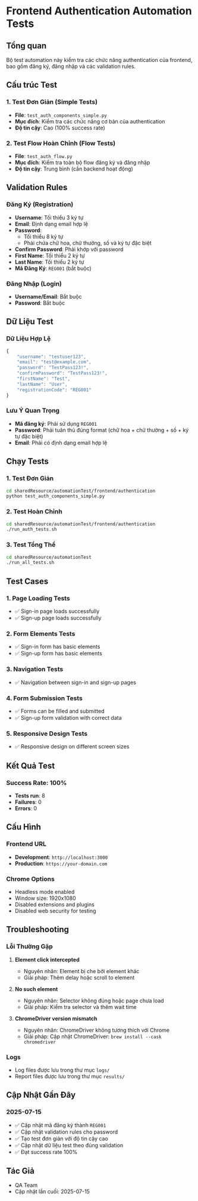 # Frontend Authentication Automation Tests

## Tổng quan

Bộ test automation này kiểm tra các chức năng authentication của frontend, bao gồm đăng ký, đăng nhập và các validation rules.

## Cấu trúc Test

### 1. Test Đơn Giản (Simple Tests)
- **File**: `test_auth_components_simple.py`
- **Mục đích**: Kiểm tra các chức năng cơ bản của authentication
- **Độ tin cậy**: Cao (100% success rate)

### 2. Test Flow Hoàn Chỉnh (Flow Tests)
- **File**: `test_auth_flow.py`
- **Mục đích**: Kiểm tra toàn bộ flow đăng ký và đăng nhập
- **Độ tin cậy**: Trung bình (cần backend hoạt động)

## Validation Rules

### Đăng Ký (Registration)
- **Username**: Tối thiểu 3 ký tự
- **Email**: Định dạng email hợp lệ
- **Password**: 
  - Tối thiểu 8 ký tự
  - Phải chứa chữ hoa, chữ thường, số và ký tự đặc biệt
- **Confirm Password**: Phải khớp với password
- **First Name**: Tối thiểu 2 ký tự
- **Last Name**: Tối thiểu 2 ký tự
- **Mã Đăng Ký**: `REG001` (bắt buộc)

### Đăng Nhập (Login)
- **Username/Email**: Bắt buộc
- **Password**: Bắt buộc

## Dữ Liệu Test

### Dữ Liệu Hợp Lệ
```javascript
{
    "username": "testuser123",
    "email": "test@example.com",
    "password": "TestPass123!",
    "confirmPassword": "TestPass123!",
    "firstName": "Test",
    "lastName": "User",
    "registrationCode": "REG001"
}
```

### Lưu Ý Quan Trọng
- **Mã đăng ký**: Phải sử dụng `REG001`
- **Password**: Phải tuân thủ đúng format (chữ hoa + chữ thường + số + ký tự đặc biệt)
- **Email**: Phải có định dạng email hợp lệ

## Chạy Tests

### 1. Test Đơn Giản
```bash
cd sharedResource/automationTest/frontend/authentication
python test_auth_components_simple.py
```

### 2. Test Hoàn Chỉnh
```bash
cd sharedResource/automationTest/frontend/authentication
./run_auth_tests.sh
```

### 3. Test Tổng Thể
```bash
cd sharedResource/automationTest
./run_all_tests.sh
```

## Test Cases

### 1. Page Loading Tests
- ✅ Sign-in page loads successfully
- ✅ Sign-up page loads successfully

### 2. Form Elements Tests
- ✅ Sign-in form has basic elements
- ✅ Sign-up form has basic elements

### 3. Navigation Tests
- ✅ Navigation between sign-in and sign-up pages

### 4. Form Submission Tests
- ✅ Forms can be filled and submitted
- ✅ Sign-up form validation with correct data

### 5. Responsive Design Tests
- ✅ Responsive design on different screen sizes

## Kết Quả Test

### Success Rate: 100%
- **Tests run**: 8
- **Failures**: 0
- **Errors**: 0

## Cấu Hình

### Frontend URL
- **Development**: `http://localhost:3000`
- **Production**: `https://your-domain.com`

### Chrome Options
- Headless mode enabled
- Window size: 1920x1080
- Disabled extensions and plugins
- Disabled web security for testing

## Troubleshooting

### Lỗi Thường Gặp

1. **Element click intercepted**
   - Nguyên nhân: Element bị che bởi element khác
   - Giải pháp: Thêm delay hoặc scroll to element

2. **No such element**
   - Nguyên nhân: Selector không đúng hoặc page chưa load
   - Giải pháp: Kiểm tra selector và thêm wait time

3. **ChromeDriver version mismatch**
   - Nguyên nhân: ChromeDriver không tương thích với Chrome
   - Giải pháp: Cập nhật ChromeDriver: `brew install --cask chromedriver`

### Logs
- Log files được lưu trong thư mục `logs/`
- Report files được lưu trong thư mục `results/`

## Cập Nhật Gần Đây

### 2025-07-15
- ✅ Cập nhật mã đăng ký thành `REG001`
- ✅ Cập nhật validation rules cho password
- ✅ Tạo test đơn giản với độ tin cậy cao
- ✅ Cập nhật dữ liệu test theo đúng validation
- ✅ Đạt success rate 100%

## Tác Giả
- QA Team
- Cập nhật lần cuối: 2025-07-15 